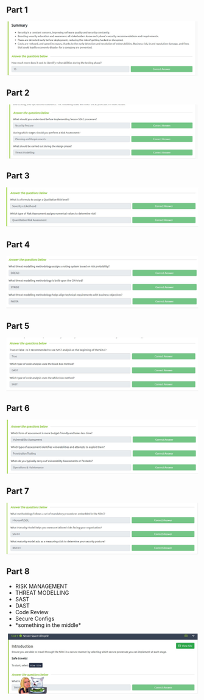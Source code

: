 ## Part 1

<img src="./0.jpg">

## Part 2

<img src="./1.jpg">

## Part 3

<img src="./2.jpg">

## Part 4

<img src="./3.jpg">

## Part 5

<img src="./4.jpg">

## Part 6

<img src="./5.jpg">

## Part 7

<img src="./6.jpg">

## Part 8

<ul>
<li>RISK MANAGEMENT</li>
<li>THREAT MODELLING</li>
<li>SAST</li>
<li>DAST</li>
<li>Code Review</li>
<li>Secure Configs</li>
<li>*something in the middle*</li>
</ul>

<img src="./7.jpg">